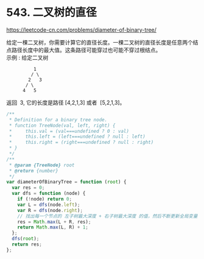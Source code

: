 # 543. 二叉树的直径

https://leetcode-cn.com/problems/diameter-of-binary-tree/

给定一棵二叉树，你需要计算它的直径长度。一棵二叉树的直径长度是任意两个结点路径长度中的最大值。这条路径可能穿过也可能不穿过根结点。  
示例 :
给定二叉树

```
          1
         / \
        2   3
       / \
      4   5
```

返回  3, 它的长度是路径 [4,2,1,3] 或者  [5,2,1,3]。

```js
/**
 * Definition for a binary tree node.
 * function TreeNode(val, left, right) {
 *     this.val = (val===undefined ? 0 : val)
 *     this.left = (left===undefined ? null : left)
 *     this.right = (right===undefined ? null : right)
 * }
 */
/**
 * @param {TreeNode} root
 * @return {number}
 */
var diameterOfBinaryTree = function (root) {
  var res = 0;
  var dfs = function (node) {
    if (!node) return 0;
    var L = dfs(node.left);
    var R = dfs(node.right);
    // 找出每一个节点的 左子树最大深度 + 右子树最大深度 的值，然后不断更新全局变量 res 即可
    res = Math.max(L + R, res);
    return Math.max(L, R) + 1;
  };
  dfs(root);
  return res;
};
```

